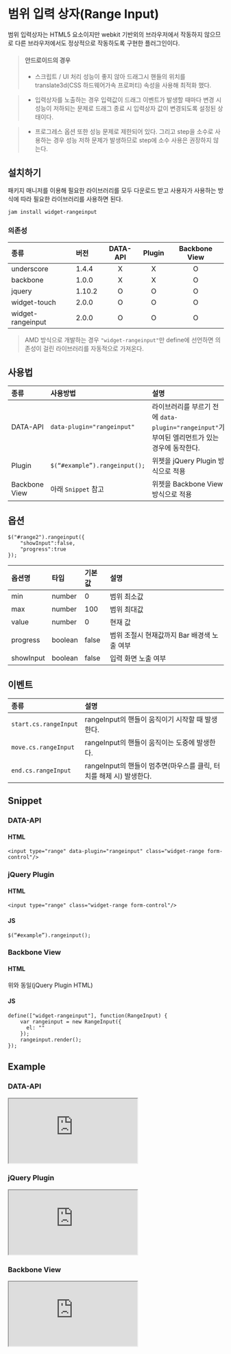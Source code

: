 <!--
{
    "id": 4311,
    "title": "범위 입력상자(RangeInput)",
    "outline": "범위 입력상자는 HTML5 요소이지만 webkit 기반외의 브라우저에서 작동하지 않으므로 다른 브라우저에서도 정상적으로 작동하도록 구현한 플러그인이다.",
    "tags": ["widget", "plugin"],
    "order": [4, 3, 11],
    "thumbnail": "4.3.11.rangeinput.png"
}
-->

# 범위 입력 상자(Range Input)

범위 입력상자는 HTML5 요소이지만 webkit 기반외의 브라우저에서 작동하지 않으므로 다른 브라우저에서도 정상적으로 작동하도록 구현한 플러그인이다.

> #### 안드로이드의 경우
> - 스크립트 / UI 처리 성능이 좋지 않아 드래그시 핸들의 위치를 translate3d(CSS 하드웨어가속 프로퍼티) 속성을 사용해 최적화 했다.

> - 입력상자를 노출하는 경우 입력값이 드래그 이벤트가 발생할 때마다 변경 시 성능이 저하되는 문제로 드래그 종료 시 입력상자 값이 변경되도록 설정된 상태이다.

> - 프로그레스 옵션 또한 성능 문제로 제한되어 있다. 그리고 step을 소수로 사용하는 경우 성능 저하 문제가 발생하므로 step에 소수 사용은 권장하지 않는다.

## 설치하기

패키지 매니저를 이용해 필요한 라이브러리를 모두 다운로드 받고 사용자가 사용하는 방식에 따라 필요한 라이브러리를 사용하면 된다.

```
jam install widget-rangeinput
```

### 의존성

종류 | 버전 | DATA-API | Plugin | Backbone View
:-- | :-- | :--: | :--: | :--:
underscore | 1.4.4 | X | X | O
backbone | 1.0.0 | X | X | O
jquery | 1.10.2 | O | O | O
widget-touch | 2.0.0 | O | O | O
widget-rangeinput | 2.0.0 | O | O | O

> AMD 방식으로 개발하는 경우 `"widget-rangeinput"`만 define에 선언하면 의존성이 걸린 라이브러리를 자동적으로 가져온다.


## 사용법

종류 | 사용방법 | 설명
:-- | :-- | :--
DATA-API | `data-plugin="rangeinput"` | 라이브러리를 부르기 전에 `data-plugin="rangeinput"`가 부여된 엘리먼트가 있는 경우에 동작한다.
Plugin | `$(“#example”).rangeinput();` | 위젯을 jQuery Plugin 방식으로 적용
Backbone View | 아래 `Snippet` 참고| 위젯을 Backbone View 방식으로 적용


## 옵션

```
$("#range2").rangeinput({
    "showInput":false,
    "progress":true
});
```

옵션명 | 타입 | 기본값 | 설명
:-- | :-- | :-- | :--
min | number | 0 | 범위 최소값
max | number | 100 | 범위 최대값
value | number | 0 | 현재 값
progress | boolean | false | 범위 조절시 현재값까지 Bar 배경색 노출 여부
showInput | boolean | false | 입력 화면 노출 여부

## 이벤트

종류 | 설명
:-- | :--
`start.cs.rangeInput` | rangeInput의 핸들이 움직이기 시작할 때 발생한다.
`move.cs.rangeInput` | rangeInput의 핸들이 움직이는 도중에 발생한다.
`end.cs.rangeInput` | rangeInput의 핸들이 멈추면(마우스를 클릭, 터치를 해제 시) 발생한다.

## Snippet

### DATA-API

#### HTML

```
<input type="range" data-plugin="rangeinput" class="widget-range form-control"/>
```

### jQuery Plugin

#### HTML

```
<input type="range" class="widget-range form-control"/>
```

#### JS

```
$(“#example”).rangeinput();
```

### Backbone View
#### HTML
위와 동일(jQuery Plugin HTML)
#### JS
```
define(["widget-rangeinput"], function(RangeInput) {
    var rangeinput = new RangeInput({
      el: ""
    });
    rangeinput.render();
});
```

## Example
### DATA-API
<iframe class="jsbin-livecode" src="http://jsbin.com/OqoVeYi/latest/embed?html,output"></iframe>

### jQuery Plugin
<iframe class="jsbin-livecode" src="http://jsbin.com/OYeKOnU/latest/embed?html,js,output"></iframe>

### Backbone View
<iframe class="jsbin-livecode" src="http://jsbin.com/OneHUh/latest/embed?html,js,output"></iframe>